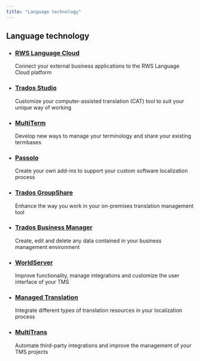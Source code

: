 ```yaml
---
title: "Language technology"
---
```


<div class="container">
	<h2>Language technology</h2>
	<div class="listboxes">
		<ul>
			<li>
				<h3><a href="https://rws.github.io/languagecloud-api-docs/index.html" target="_blank">RWS Language Cloud</a></h3>
				<div class="description">Connect your external business applications to the RWS Language Cloud platform</div>
			</li>
			<li>
				<h3><a href="https://developers.rws.com/studio-api-docs/index.html" target="_blank">Trados Studio</a></h3>
				<div class="description">Customize your computer-assisted translation (CAT) tool to suit your unique way of working</div>
			</li>
			<li>
				<h3><a href="https://rws.github.io/multiterm-api-docs/index.html" target="_blank">MultiTerm</a></h3>
				<div class="description">Develop new ways to manage your terminology and share your existing termbases</div>
			</li>
			<li>
				<h3><a href="https://rws.github.io/passolo-api-docs/index.html" target="_blank">Passolo</a></h3>
				<div class="description">Create your own add-ins to support your custom software localization process</div>
			</li>
			<li>
				<h3><a href="https://rws.github.io/groupshare-api-docs/index.html" target="_blank">Trados GroupShare</a></h3>
				<div class="description">Enhance the way you work in your on-premises translation management tool</div>
			</li>
			<li>
				<h3><a href="https://rws.github.io/business-manager-api-docs/index.html" target="_blank">Trados Business Manager</a></h3>
				<div class="description">Create, edit and delete any data contained in your business management environment</div>
			</li>
			<li>
				<h3><a href="https://rws.github.io/worldserver-api-docs/index.html" target="_blank">WorldServer</a></h3>
				<div class="description">Improve functionality, manage integrations and customize the user interface of your TMS</div>
			</li>
			<li>
				<h3><a href="https://rws.github.io/mantra-api-docs/index.html" target="_blank">Managed Translation</a></h3>
				<div class="description"> Integrate different types of translation resources in your localization process</div>
			</li>
			<li>
				<h3><a href="https://rws.github.io/multitrans-api-docs/index.html" target="_blank">MultiTrans</a></h3>
				<div class="description">Automate third-party integrations and improve the management of your TMS projects</div>
			</li>
		</ul>
	</div>
</div>
